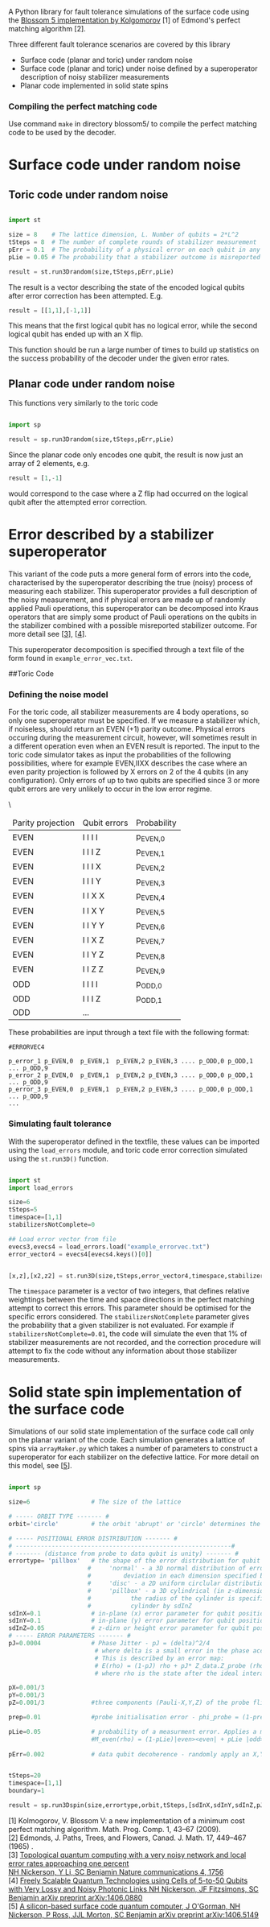 A Python library for fault tolerance simulations of the surface code
using the [Blossom 5 implementation by Kolgomorov](http://pub.ist.ac.at/~vnk/software.html) [1] of Edmond's perfect matching algorithm [2].

Three different fault tolerance scenarios are covered by this library

* Surface code (planar and toric) under random noise
* Surface code (planar and toric) under noise defined by a superoperator description of noisy stabilizer measurements
* Planar code implemented in solid state spins

### Compiling the perfect matching code

Use command ``make`` in directory blossom5/ to compile the perfect matching code to be used by the decoder. 

# Surface code under random noise


## Toric code under random noise

```python

import st

size = 8    # The lattice dimension, L. Number of qubits = 2*L^2
tSteps = 8  # The number of complete rounds of stabilizer measurement
pErr = 0.1  # The probability of a physical error on each qubit in any one round of measurement
pLie = 0.05 # The probability that a stabilizer outcome is misreported

result = st.run3Drandom(size,tSteps,pErr,pLie)

```
The result is a vector describing the state of the encoded logical qubits after error correction has been attempted. E.g. 

```python
result = [[1,1],[-1,1]]
```

This means that the first logical qubit has no logical error, while the second logical qubit has ended up with an X flip. 

This function should be run a large number of times to build up statistics on the success probability of the decoder under the given error rates.


## Planar code under random noise

This functions very similarly to the toric code 

```python

import sp

result = sp.run3Drandom(size,tSteps,pErr,pLie)

```

Since the planar code only encodes one qubit, the result is now just an array of 2 elements, e.g.

```python
result = [1,-1]
```
would correspond to the case where a Z flip had occurred on the logical qubit after the attempted error correction. 


# Error described by a stabilizer superoperator

This variant of the code puts a more general form of errors into the code, characterised by the superoperator describing the true (noisy) process of measuring each stabilizer. This superoperator provides a full description of the noisy measurement, and if physical errors are made up of randomly applied Pauli operations, this superoperator can be decomposed into Kraus operators that are simply some product of Pauli operations on the qubits in the stabilizer combined with a possible misreported stabilizer outcome. For more detail see [[3](http://www.nature.com/ncomms/journal/v4/n4/abs/ncomms2773.html)], [[4](http://arxiv.org/abs/1406.0880)].

This superoperator decomposition is specified through a text file of the form found in ``` example_error_vec.txt ```. 

##Toric Code


### Defining the noise model

For the toric code, all stabilizer measurements are 4 body operations, so only one superoperator must be specified. If we measure a stabilizer which, if noiseless, should return an EVEN (+1) parity outcome. Physical errors occuring during the measurement circuit, however, will sometimes result in a different operation even when an EVEN result is reported. The input to the toric code simulator takes as input the probabilities of the following possibilities, where for example EVEN,IIXX describes the case where an even parity projection is followed by X errors on 2 of the 4 qubits (in any configuration). Only errors of up to two qubits are specified since 3 or more qubit errors are very unlikely to occur in the low error regime. 

<table>
  <thead>
    <tr>
      <td> Parity projection </td>
      <td> Qubit errors </td>
      <td> Probability </td>
    </tr>
  </thead>
  <tbody>
    <tr><td> EVEN </td><td> I I I I </td><td>p<sub>EVEN,0</sub></tr>
    <tr><td> EVEN </td><td> I I I Z </td><td>p<sub>EVEN,1</sub></tr>
    <tr><td> EVEN </td><td> I I I X </td><td>p<sub>EVEN,2</sub></tr>
    <tr><td> EVEN </td><td> I I I Y </td><td>p<sub>EVEN,3</sub></tr>
    <tr><td> EVEN </td><td> I I X X </td><td>p<sub>EVEN,4</sub></tr>
    <tr><td> EVEN </td><td> I I X Y </td><td>p<sub>EVEN,5</sub></tr>
    <tr><td> EVEN </td><td> I I Y Y </td><td>p<sub>EVEN,6</sub></tr>
    <tr><td> EVEN </td><td> I I X Z </td><td>p<sub>EVEN,7</sub></tr>
    <tr><td> EVEN </td><td> I I Y Z </td><td>p<sub>EVEN,8</sub></tr>
    <tr><td> EVEN </td><td> I I Z Z </td><td>p<sub>EVEN,9</sub></tr>
    <tr><td> ODD </td><td> I I I I </td><td>p<sub>ODD,0</sub></tr>
    <tr><td> ODD </td><td> I I I Z </td><td>p<sub>ODD,1</sub></tr>\
    <tr><td> ODD </td><td> ... </td></tr>
  </tbody>
</table>

These probabilities are input through a text file with the following format: 

```
#ERRORVEC4

p_error_1 p_EVEN,0  p_EVEN,1  p_EVEN,2 p_EVEN,3 .... p_ODD,0 p_ODD,1 ... p_ODD,9  
p_error_2 p_EVEN,0  p_EVEN,1  p_EVEN,2 p_EVEN,3 .... p_ODD,0 p_ODD,1 ... p_ODD,9  
p_error_3 p_EVEN,0  p_EVEN,1  p_EVEN,2 p_EVEN,3 .... p_ODD,0 p_ODD,1 ... p_ODD,9  
...

```

### Simulating fault tolerance

With the superoperator defined in the textfile, these values can be imported using the ```load_errors``` module, and toric code error correction simulated using the ```st.run3D()``` function.

```python

import st
import load_errors

size=6
tSteps=5
timespace=[1,1]
stabilizersNotComplete=0

## Load error vector from file                                                                                           
evecs3,evecs4 = load_errors.load("example_errorvec.txt")
error_vector4 = evecs4[evecs4.keys()[0]]


[x,z],[x2,z2] = st.run3D(size,tSteps,error_vector4,timespace,stabilizersNotComplete)


```

The ```timespace``` parameter is a vector of two integers, that defines relative weightings between the time and space directions in the perfect matching attempt to correct this errors. This parameter should be optimised for the specific errors considered.
The ```stabilizersNotComplete``` parameter gives the probability that a given stabilizer is not evaluated. For example if ```stabilizersNotComplete=0.01```, the code will simulate the even that 1% of stabilizer measurements are not recorded, and the correction procedure will attempt to fix the code without any information about those stabilizer measurements.





# Solid state spin implementation of the surface code

Simulations of our solid state implementation of the surface code call only on the planar variant of the code. Each simulation generates a lattice of spins via ```arrayMaker.py``` which takes a number of parameters to construct a superoperator for each stabilizer on the defective lattice. For more detail on this model, see [[5](http://arxiv.org/abs/1406.5149)].

```python

import sp

size=6                 # The size of the lattice

# ----- ORBIT TYPE ------- #
orbit='circle'         # the orbit 'abrupt' or 'circle' determines the phase interpolating function used to generate error                               superoperator from spin misalignment

# ----- POSITIONAL ERROR DISTRIBUTION ------- #
# ------------------------------------------------------------#
# ------- (distance from probe to data qubit is unity) ------- #
errortype= 'pillbox'   # the shape of the error distribution for qubit position on lattice
                      #     'normal' - a 3D normal distribution of errors. Standard
                      #         deviation in each dimension specified by parameters: sdInX, sdInY and sdInZ 
                      #     'disc' - a 2D uniform circlular distribution, the radius is specified by sdInX, sdInY
                      #     'pillbox' - a 3D cylindrical (in z-dimension) uniform distribution
                      #           the radius of the cylinder is specified by sdInX & sdInY, and the half-height of the
                      #           cylinder by sdInZ
sdInX=0.1              # in-plane (x) error parameter for qubit position
sdInY=0.1              # in-plane (y) error parameter for qubit position
sdInZ=0.05             # z-dirn or height error parameter for qubit position //note: physical location errors where average                     
# ----- ERROR PARAMETERS ------- #                      
pJ=0.0004              # Phase Jitter - pJ = (delta)^2/4
                        # where delta is a small error in the phase accumulation on the probe. This arises from an error in the                           interaction time between probe qubit and data qubit. This manifests itself as a phase error on both                           the data qubit and the probe qubit occuring with probability pJ. 
                        # This is described by an error map: 
                        # E(rho) = (1-pJ) rho + pJ* Z_data.Z_probe (rho) Z_data.Z_probe
                        # where rho is the state after the ideal interaction.

pX=0.001/3              
pY=0.001/3
pZ=0.001/3             #three components (Pauli-X,Y,Z) of the probe flip error

prep=0.01              #probe initialisation error - phi_probe = (1-prep) |+> + prep |->

pLie=0.05              # probability of a measurment error. Applies a measurement operator of the form
                       #M_even(rho) = (1-pLie)|even><even| + pLie |odd><odd|
                       
pErr=0.002             # data qubit decoherence - randomly apply an X,Y or Z with this probability between cycles             


tSteps=20
timespace=[1,1]
boundary=1

result = sp.run3Dspin(size,errortype,orbit,tSteps,[sdInX,sdInY,sdInZ,pJ,pX,pY,pZ,prep,meas,data],timespace,boundary)

```


[1] Kolmogorov, V. Blossom V: a new implementation of a minimum cost perfect matching algorithm. Math. Prog. Comp. 1, 43–67 (2009).<br>
[2] Edmonds, J. Paths, Trees, and Flowers, Canad. J. Math. 17, 449–467 (1965) .<br>
[3] [Topological quantum computing with a very noisy network and local error rates approaching one percent <br>
NH Nickerson, Y Li, SC Benjamin Nature communications 4, 1756](http://www.nature.com/ncomms/journal/v4/n4/abs/ncomms2773.html) <br>
[4] [Freely Scalable Quantum Technologies using Cells of 5-to-50 Qubits with Very Lossy and Noisy Photonic Links
NH Nickerson, JF Fitzsimons, SC Benjamin arXiv preprint arXiv:1406.0880](http://arxiv.org/abs/1406.0880) <br>
[5] [A silicon-based surface code quantum computer, J O'Gorman, NH Nickerson, P Ross, JJL Morton, SC Benjamin arXiv preprint arXiv:1406.5149](http://arxiv.org/abs/1406.5149)
